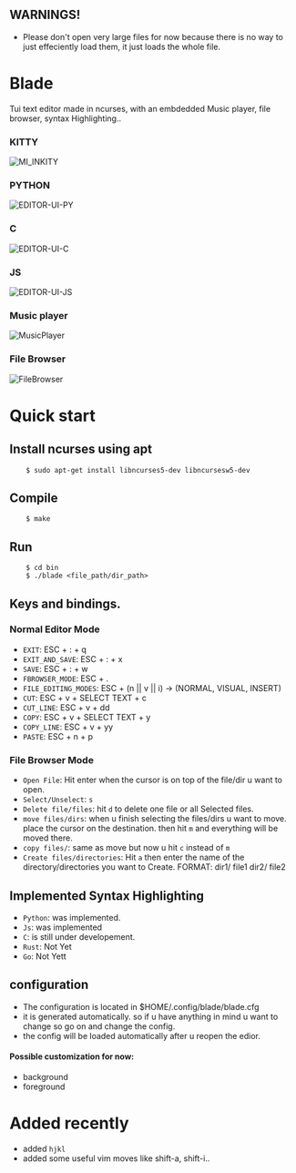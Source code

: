 ## WARNINGS!
- Please don't open very large files for now because there is no way to just effeciently load them, it just loads the whole file.
# Blade
Tui text editor made in ncurses, with an embdedded Music player, file browser, syntax Highlighting..
### KITTY
![MI_INKITY](./img/kitty.png)
### PYTHON
![EDITOR-UI-PY](./img/V0.png)
### C
![EDITOR-UI-C](./img/V1.png)
### JS
![EDITOR-UI-JS](./img/V2.png)
### Music player
![MusicPlayer](./img/music.png)
### File Browser
![FileBrowser](./img/fb.png)

# Quick start

## Install ncurses using apt
```console
    $ sudo apt-get install libncurses5-dev libncursesw5-dev
```
## Compile

```console
    $ make
```

## Run
```console
    $ cd bin
    $ ./blade <file_path/dir_path>
```

## Keys and bindings.
### Normal Editor Mode
- `EXIT`: ESC + : + q
- `EXIT_AND_SAVE`: ESC + : + x
- `SAVE`: ESC + : + w
- `FBROWSER_MODE`: ESC + .
- `FILE_EDITING_MODES`: ESC + (n || v || i) -> (NORMAL, VISUAL, INSERT)
- `CUT`: ESC + v + SELECT TEXT + c
- `CUT_LINE`: ESC + v + dd
- `COPY`: ESC + v + SELECT TEXT + y
- `COPY_LINE`: ESC + v + yy
- `PASTE`: ESC + n + p

### File Browser Mode
- `Open File`: Hit enter when the cursor is on top of the file/dir u want to open.
- `Select/Unselect`: `s`
- `Delete file/files`: hit `d` to delete one file or all Selected files.
- `move files/dirs`: when u finish selecting the files/dirs u want to move. place the cursor on the destination. then hit `m` and everything will be moved there.
- `copy files/`: same as move but now u hit `c` instead of `m`
- `Create files/directories`: Hit `a` then enter the name of the directory/directories you want to Create. FORMAT: dir1/ file1 dir2/ file2

## Implemented Syntax Highlighting
- `Python`: was implemented. 
- `Js`: was implemented
- `C`: is still under developement.
- `Rust`: Not Yet
- `Go`: Not Yett

## configuration
- The configuration is located in $HOME/.config/blade/blade.cfg
- it is generated automatically. so if u have anything in mind u want to change so go on and change the config.
- the config will be loaded automatically after u reopen the edior.
#### Possible customization for now:
- background
- foreground

# Added recently
- added `hjkl`
- added some useful vim moves like shift-a, shift-i..
